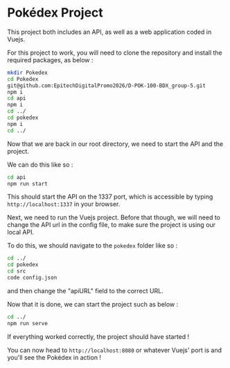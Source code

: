 # Pokédex Project

This project both includes an API, as well as a web application coded in Vuejs.

For this project to work, you will need to clone the repository and install the required packages, as below :

```bash
mkdir Pokedex
cd Pokedex
git@github.com:EpitechDigitalPromo2026/D-POK-100-BDX_group-5.git
npm i
cd api
npm i
cd ../
cd pokedex
npm i
cd ../
```

Now that we are back in our root directory, we need to start the API and the project.

We can do this like so :

```bash
cd api
npm run start
```

This should start the API on the 1337 port, which is accessible by typing `http://localhost:1337` in your browser.

Next, we need to run the Vuejs project. Before that though, we will need to change the API url in the config file, to make sure the project is using our local API.

To do this, we should navigate to the `pokedex` folder like so :

```bash
cd ../
cd pokedex
cd src
code config.json
```

and then change the "apiURL" field to the correct URL.

Now that it is done, we can start the project such as below :

```bash
cd ../
npm run serve
```

If everything worked correctly, the project should have started !

You can now head to `http://localhost:8080` or whatever Vuejs' port is and you'll see the Pokédex in action !